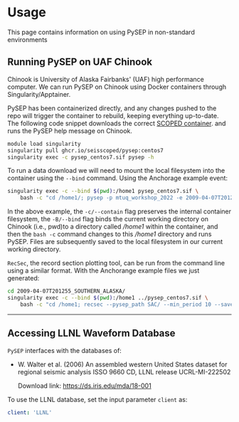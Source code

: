 # Usage

This page contains information on using PySEP in non-standard environments

## Running PySEP on UAF Chinook

Chinook is University of Alaska Fairbanks' (UAF) high performance computer. 
We can run PySEP on Chinook using Docker containers through 
Singularity/Apptainer. 

PySEP has been containerized directly, and any changes pushed to the repo will
trigger the container to rebuild, keeping everything up-to-date.
The following code snippet downloads the correct 
[SCOPED container](https://github.com/SeisSCOPED/pysep/pkgs/container/pysep). 
and runs the PySEP help message on Chinook.

```bash
module load singularity
singularity pull ghcr.io/seisscoped/pysep:centos7
singularity exec -c pysep_centos7.sif pysep -h
```

To run a data download we will need to mount the local filesystem into the
container using the ``--bind`` command. Using the Anchorage example event:

```bash
singularity exec -c --bind $(pwd):/home1 pysep_centos7.sif \
    bash -c "cd /home1/; pysep -p mtuq_workshop_2022 -e 2009-04-07T201255_ANCHORAGE.yaml"
```

In the above example, the `-c/--contain` flag preserves the internal container
filesystem, the `-B/--bind` flag binds the current working directory on Chinook
(i.e., pwd)to a directory called */home1* within the container, and then the 
`bash -c` command changes to this */home1* directory and runs PySEP. Files are 
subsequently saved to the local filesystem in our current working directory.

`RecSec`, the record section plotting tool, can be run from the command line 
using a similar format. With the Anchorange example files we just generated:

```bash
cd 2009-04-07T201255_SOUTHERN_ALASKA/
singularity exec -c --bind $(pwd):/home1 ../pysep_centos7.sif \
    bash -c "cd /home1; recsec --pysep_path SAC/ --min_period 10 --save record_section_tmin10.png"
```

---------------------

## Accessing LLNL Waveform Database

`PySEP` interfaces with the databases of:

* W. Walter et al. (2006)
  An assembled western United States dataset for regional seismic analysis
  ISSO 9660 CD, LLNL release UCRL-MI-222502

  Download link: https://ds.iris.edu/mda/18-001

To use the LLNL database, set the input parameter `client` as:

```yaml
client: 'LLNL'
```

